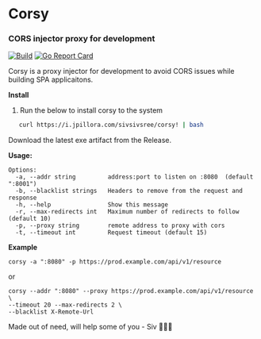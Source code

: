 
# Corsy 
### CORS injector proxy for development
[![Build](https://github.com/sivsivsree/corsy/actions/workflows/unit-test.yaml/badge.svg)](https://github.com/sivsivsree/corsy/actions/workflows/unit-test.yaml) [![Go Report Card](https://goreportcard.com/badge/github.com/sivsivsree/corsy)](https://goreportcard.com/report/github.com/sivsivsree/corsy)

Corsy is a proxy injector for development to avoid CORS issues while building SPA applicaitons.


<b>Install</b>

1.  Run the below to install corsy to the system
```sh
   curl https://i.jpillora.com/sivsivsree/corsy! | bash
```

Download the latest exe artifact from the Release.

<b>Usage: </b>

```
Options:
  -a, --addr string         address:port to listen on :8080  (default ":8001")
  -b, --blacklist strings   Headers to remove from the request and response
  -h, --help                Show this message
  -r, --max-redirects int   Maximum number of redirects to follow (default 10)
  -p, --proxy string        remote address to proxy with cors
  -t, --timeout int         Request timeout (default 15)
```

<b>Example</b>
 <br>

```
corsy -a ":8080" -p https://prod.example.com/api/v1/resource

```
or 
```
corsy --addr ":8080" --proxy https://prod.example.com/api/v1/resource  \
--timeout 20 --max-redirects 2 \
--blacklist X-Remote-Url 

```



<h7>Made out of need, will help some of you - Siv 🧑🏻‍💻 </h7>
